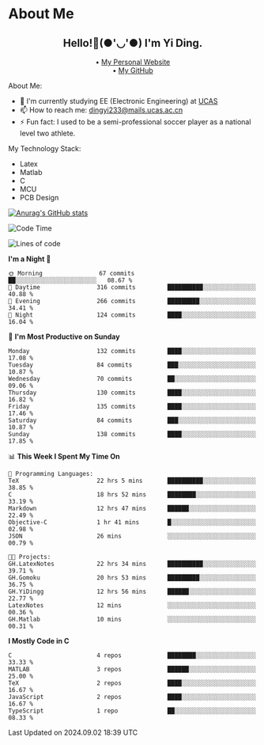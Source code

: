 # About Me

<h2 style="text-align:center;"> Hello!👋(●'◡'●) I'm Yi Ding.</h2>

<div style="text-align:center;">
  • <a href="https://yidingg.github.io/YiDingg">My Personal Website</a><br>
  • <a href="https://github.com/YiDingg">My GitHub</a>
</div>

About Me:
- 🔭 I'm currently studying EE (Electronic Engineering) at [UCAS](https://www.ucas.ac.cn/)
- 📫 How to reach me: dingyi233@mails.ucas.ac.cn
- ⚡ Fun fact: I used to be a semi-professional soccer player as a national level two athlete.

My Technology Stack:
- Latex
- Matlab
- C
- MCU
- PCB Design

[![Anurag's GitHub stats](https://github-readme-stats.vercel.app/api?username=YiDingg)](https://github.com/anuraghazra/github-readme-stats)

<!--START_SECTION:waka-->
![Code Time](http://img.shields.io/badge/Code%20Time-368%20hrs%2042%20mins-blue)

![Lines of code](https://img.shields.io/badge/From%20Hello%20World%20I%27ve%20Written-568.9%20thousand%20lines%20of%20code-blue)

**I'm a Night 🦉** 

```text
🌞 Morning                67 commits          ██░░░░░░░░░░░░░░░░░░░░░░░   08.67 % 
🌆 Daytime                316 commits         ██████████░░░░░░░░░░░░░░░   40.88 % 
🌃 Evening                266 commits         █████████░░░░░░░░░░░░░░░░   34.41 % 
🌙 Night                  124 commits         ████░░░░░░░░░░░░░░░░░░░░░   16.04 % 
```
📅 **I'm Most Productive on Sunday** 

```text
Monday                   132 commits         ████░░░░░░░░░░░░░░░░░░░░░   17.08 % 
Tuesday                  84 commits          ███░░░░░░░░░░░░░░░░░░░░░░   10.87 % 
Wednesday                70 commits          ██░░░░░░░░░░░░░░░░░░░░░░░   09.06 % 
Thursday                 130 commits         ████░░░░░░░░░░░░░░░░░░░░░   16.82 % 
Friday                   135 commits         ████░░░░░░░░░░░░░░░░░░░░░   17.46 % 
Saturday                 84 commits          ███░░░░░░░░░░░░░░░░░░░░░░   10.87 % 
Sunday                   138 commits         ████░░░░░░░░░░░░░░░░░░░░░   17.85 % 
```


📊 **This Week I Spent My Time On** 

```text
💬 Programming Languages: 
TeX                      22 hrs 5 mins       ██████████░░░░░░░░░░░░░░░   38.85 % 
C                        18 hrs 52 mins      ████████░░░░░░░░░░░░░░░░░   33.19 % 
Markdown                 12 hrs 47 mins      ██████░░░░░░░░░░░░░░░░░░░   22.49 % 
Objective-C              1 hr 41 mins        █░░░░░░░░░░░░░░░░░░░░░░░░   02.98 % 
JSON                     26 mins             ░░░░░░░░░░░░░░░░░░░░░░░░░   00.79 % 

🐱‍💻 Projects: 
GH.LatexNotes            22 hrs 34 mins      ██████████░░░░░░░░░░░░░░░   39.71 % 
GH.Gomoku                20 hrs 53 mins      █████████░░░░░░░░░░░░░░░░   36.75 % 
GH.YiDingg               12 hrs 56 mins      ██████░░░░░░░░░░░░░░░░░░░   22.77 % 
LatexNotes               12 mins             ░░░░░░░░░░░░░░░░░░░░░░░░░   00.36 % 
GH.Matlab                10 mins             ░░░░░░░░░░░░░░░░░░░░░░░░░   00.31 % 
```

**I Mostly Code in C** 

```text
C                        4 repos             ████████░░░░░░░░░░░░░░░░░   33.33 % 
MATLAB                   3 repos             ██████░░░░░░░░░░░░░░░░░░░   25.00 % 
TeX                      2 repos             ████░░░░░░░░░░░░░░░░░░░░░   16.67 % 
JavaScript               2 repos             ████░░░░░░░░░░░░░░░░░░░░░   16.67 % 
TypeScript               1 repo              ██░░░░░░░░░░░░░░░░░░░░░░░   08.33 % 
```




 Last Updated on 2024.09.02 18:39 UTC
<!--END_SECTION:waka-->
